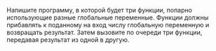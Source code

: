 Напишите программу, в которой будет три функции, попарно использующие разные глобальные переменные.
Функции должны прибавлять к поданному на вход числу глобальную переменную и возвращать результат.
Затем вызовите по очереди три функции, передавая результат из одной в другую.
